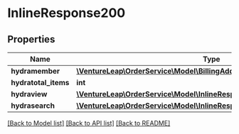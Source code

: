 # InlineResponse200

## Properties
Name | Type | Description | Notes
------------ | ------------- | ------------- | -------------
**hydramember** | [**\VentureLeap\OrderService\Model\BillingAddressJsonldBillingAddressWrite[]**](BillingAddressJsonldBillingAddressWrite.md) |  | 
**hydratotal_items** | **int** |  | [optional] 
**hydraview** | [**\VentureLeap\OrderService\Model\InlineResponse200Hydraview**](InlineResponse200Hydraview.md) |  | [optional] 
**hydrasearch** | [**\VentureLeap\OrderService\Model\InlineResponse200Hydrasearch**](InlineResponse200Hydrasearch.md) |  | [optional] 

[[Back to Model list]](../../README.md#documentation-for-models) [[Back to API list]](../../README.md#documentation-for-api-endpoints) [[Back to README]](../../README.md)

